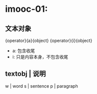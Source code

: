 # imooc-01:

## 文本对象

{operator}{a}{object}
{operator}{i}{object}

+ a: 包含收尾
+ i: 只是内容本身，不包含收尾

textobj     |     说明
------------------------
w           |     word
s           |     sentence
p           |     paragraph









